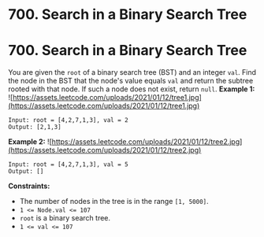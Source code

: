 # 700. Search in a Binary Search Tree

# 700. Search in a Binary Search Tree
You are given the `root` of a binary search tree (BST) and an integer `val`.
Find the node in the BST that the node's value equals `val` and return the subtree rooted with that node. If such a node does not exist, return `null`.
**Example 1:**
![https://assets.leetcode.com/uploads/2021/01/12/tree1.jpg](https://assets.leetcode.com/uploads/2021/01/12/tree1.jpg)
```
Input: root = [4,2,7,1,3], val = 2
Output: [2,1,3]
```
**Example 2:**
![https://assets.leetcode.com/uploads/2021/01/12/tree2.jpg](https://assets.leetcode.com/uploads/2021/01/12/tree2.jpg)
```
Input: root = [4,2,7,1,3], val = 5
Output: []
```
**Constraints:**
- The number of nodes in the tree is in the range `[1, 5000]`.
- `1 <= Node.val <= 107`
- `root` is a binary search tree.
- `1 <= val <= 107`